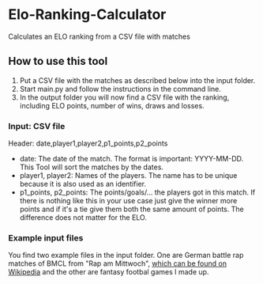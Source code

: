 # Elo-Ranking-Calculator
Calculates an ELO ranking from a CSV file with matches

## How to use this tool
1. Put a CSV file with the matches as described below into the input folder.
2. Start main.py and follow the instructions in the command line.
3. In the output folder you will now find a CSV file with the ranking, including ELO points, number of wins, draws and losses.

### Input: CSV file 
Header: date,player1,player2,p1_points,p2_points
- date: The date of the match. The format is important: YYYY-MM-DD. This Tool will sort the matches by the dates.
- player1, player2: Names of the players. The name has to be unique because it is also used as an identifier.
- p1_points, p2_points: The points/goals/... the players got in this match. If there is nothing like this in your use case just give the winner more points 
and if it's a tie give them both the same amount of points. The difference does not matter for the ELO.

### Example input files
You find two example files in the input folder. One are German battle rap matches of BMCL from "Rap am Mittwoch", 
[which can be found on Wikipedia](https://de.wikipedia.org/w/index.php?title=Rap_am_Mittwoch#Begegnungen_der_BMCL) and the other are fantasy footbal games I made up.
